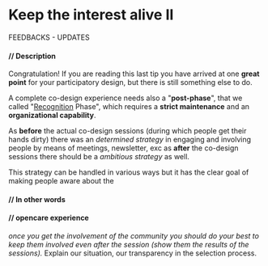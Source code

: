# Keep the interest alive II

FEEDBACKS - UPDATES

#### **// Description**

Congratulation! If you are reading this last tip you have arrived at one **great point** for your participatory design, but there is still something else to do. 

A complete co-design experience needs also a "**post-phase**", that we called "[Recognition](Our_experience_in_co-design_filed.md#recognition-phase) Phase", which requires a **strict maintenance** and an **organizational capability**.  

As **before** the actual co-design sessions (during which people get their hands dirty) there was an *determined strategy* in engaging and involving people by means of meetings, newsletter, exc as **after** the co-design sessions there should be a *ambitious strategy* as well. 

This strategy can be handled in various ways but it has the clear goal of making people aware about the 

#### **// In other words**

#### **// opencare experience**

*once you get the involvement of the community you should do your best to keep them involved even after the session (show them the results of the sessions).* Explain our situation, our transparency in the selection process.